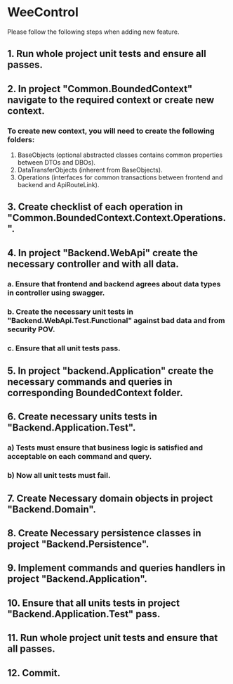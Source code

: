 # WeeControl
Please follow the following steps when adding new feature.

## 1. Run whole project unit tests and ensure all passes.

## 2. In project "Common.BoundedContext" navigate to the required context or create new context.

### To create new context, you will need to create the following folders:
1. BaseObjects (optional abstracted classes contains common properties between DTOs and DBOs).
2. DataTransferObjects (inherent from BaseObjects).
3. Operations (interfaces for common transactions between frontend and backend and ApiRouteLink).

## 3. Create checklist of each operation in "Common.BoundedContext.Context.Operations.".

## 4. In project "Backend.WebApi" create the necessary controller and with all data.

### a. Ensure that frontend and backend agrees about data types in controller using swagger.

### b. Create the necessary unit tests in "Backend.WebApi.Test.Functional" against bad data and from security POV.

### c. Ensure that all unit tests pass.

## 5. In project "backend.Application" create the necessary commands and queries in corresponding BoundedContext folder.

## 6. Create necessary units tests in "Backend.Application.Test".
### a) Tests must ensure that business logic is satisfied and acceptable on each command and query.
### b) Now all unit tests must fail.

## 7. Create Necessary domain objects in project "Backend.Domain".

## 8. Create Necessary persistence classes in project "Backend.Persistence".

## 9. Implement commands and queries handlers in project "Backend.Application".

## 10. Ensure that all units tests in project "Backend.Application.Test" pass.

## 11. Run whole project unit tests and ensure that all passes.

## 12. Commit.





